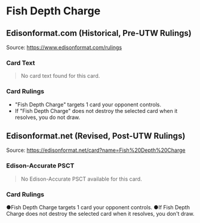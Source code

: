 # Fish Depth Charge

## Edisonformat.com (Historical, Pre-UTW Rulings)

Source: https://www.edisonformat.com/rulings

### Card Text

> No card text found for this card.

### Card Rulings

*   "Fish Depth Charge" targets 1 card your opponent controls.
*   If "Fish Depth Charge" does not destroy the selected card when it resolves, you do not draw.

## Edisonformat.net (Revised, Post-UTW Rulings)

Source: https://edisonformat.net/card?name=Fish%20Depth%20Charge

### Edison-Accurate PSCT

> No Edison-Accurate PSCT available for this card.

### Card Rulings

●Fish Depth Charge targets 1 card your opponent controls.
●If Fish Depth Charge does not destroy the selected card when it resolves, you don't draw.
            